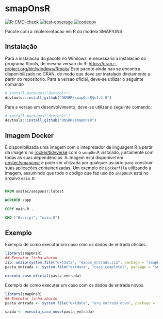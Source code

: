 
<!-- README.md is generated from README.Rmd. Please edit that file -->

# smapOnsR

<!-- badges: start -->

[![R-CMD-check](https://github.com/ONSBR/smapOnsR/actions/workflows/R-CMD-check.yaml/badge.svg)](https://github.com/ONSBR/smapOnsR/actions/workflows/R-CMD-check.yaml)
[![test-coverage](https://github.com/ONSBR/smapOnsR/workflows/test-coverage/badge.svg)](https://github.com/ONSBR/smapOnsR/actions/workflows/test-coverage.yaml)
[![codecov](https://codecov.io/gh/ONSBR/smapOnsR/graph/badge.svg?token=C7FF7ZNCER)](https://codecov.io/gh/ONSBR/smapOnsR)
<!-- badges: end -->

Pacote com a implementacao em R do modelo SMAP/ONS

## Instalação

Para a instalacao do pacote no Windows, e necessaria a instalacao do
programa Rtools, de mesma versao do R:
<https://cran.r-project.org/bin/windows/Rtools/> Este pacote ainda nao
se encontra disponibilizado no CRAN, de modo que deve ser instalado
diretamente a partir do repositorio. Para a versao oficial, deve-se
utilizar o seguinte comando

``` r
# install.packages("devtools")
devtools::install_github("ONSBR/smapOnsR@v1.2.0")
```

Para a versao em desenvolvimento, deve-se utilizar o seguinte comando:

``` r
# install.packages("devtools")
devtools::install_github("ONSBR/smapOnsR")
```

## Imagem Docker

É disponibilizada uma imagem com o intepretador da linguagem R a partir da imagem no [rocker/tidyverse](https://hub.docker.com/r/rocker/tidyverse) com o `smapOnsR` instalado, juntamente com todas as suas dependências. A imagem está disponível em [onstec/smaponsr](https://hub.docker.com/r/onstec/smaponsr) e pode ser utilizada por qualquer usuário para construir suas aplicações containerizadas. Um exemplo de `Dockerfile` utilizando a imagem, assumindo que todo o código que faz uso do `smapOnsR` está no arquivo `main.R`:

```Dockerfile

FROM onstec/smaponsr:latest

WORKDIR /app

COPY main.R .

CMD ["Rscript", "main.R"]

```

## Exemplo

Exemplo de como executar um caso com os dados de entrada oficiais.

``` r
library(smapOnsR)
## Executar linha abaixo
zip::unzip(system.file("extdata", "dados_entrada.zip", package = "smapOnsR"), exdir = system.file("extdata", package = "smapOnsR"))
pasta_entrada <- system.file("extdata", "caso_completo2", package = "smapOnsR")

executa_caso_oficial(pasta_entrada)
```

Exemplo de como executar um caso com os dados de entrada novos.

``` r
library(smapOnsR)
## Executar linha abaixo
pasta_entrada <- system.file("extdata", "arq_entrada_novo", package = "smapOnsR")

saida <- executa_caso_novo(pasta_entrada)
```
